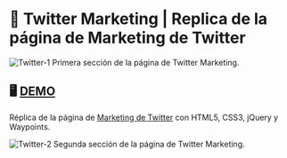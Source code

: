 # 🧠 Twitter Marketing | Replica de la página de Marketing de Twitter

![Twitter-1](https://user-images.githubusercontent.com/61853278/78056535-9b34e100-7385-11ea-90a6-5ab5b8b1b929.jpg)
Primera sección de la página de Twitter Marketing.

## 🖥 [DEMO](https://twittermarketing.netlify.com)

Réplica de la página de [Marketing de Twitter](https://marketing.twitter.com/na/en/culture-and-conversations#/) con HTML5, CSS3, jQuery y Waypoints.

![Twitter-2](https://user-images.githubusercontent.com/61853278/78056539-9c660e00-7385-11ea-93f6-d8c3f420f90f.jpg)
Segunda sección de la página de Twitter Marketing.

